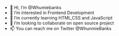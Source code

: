 - 👋 Hi, I’m @Whumiebanks
- 👀 I’m interested in Frontend Development
- 🌱 I’m currently learning HTML,CSS and JavaScript
- 💞️ I’m looking to collaborate on open source project
- 📫 You can reach me on Twitter @WhunmieBanks

<!---
Whumiebanks/Whumiebanks is a ✨ special ✨ repository because its `README.md` (this file) appears on your GitHub profile.
You can click the Preview link to take a look at your changes.
--->
